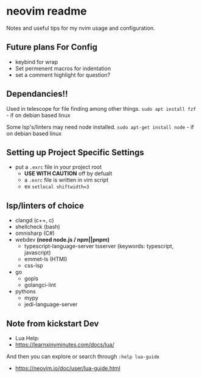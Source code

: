 # neovim readme
Notes and useful tips for my nvim usage and configuration.

## Future plans For Config
- keybind for wrap
- Set permenent macros for indentation
- set a comment highlight for question?

## Dependancies!!
Used in telescope for file finding among other things.
`sudo apt install fzf` - if on debian based linux

Some lsp's/linters may need node installed.
`sudo apt-get install node` - if on debian based linux

## Setting up Project Specific Settings
- put a `.exrc` file in your project root
    - **USE WITH CAUTION** off by defualt 
    - a `.exrc` file is written in vim script
    - ex `setlocal shiftwidth=3`

## lsp/linters of choice
- clangd        (c++, c)
- shellcheck    (bash)
- omnisharp     (C#)
- webdev **(need node.js / npm||pnpm)**
    - typescript-language-server tsserver (keywords: typescript, javascript)
    - emmet-ls      (HTMl)
    - css-lsp
- go
    - gopls
    - golangci-lint
- pythons
    - mypy
    - jedi-language-server

## Note from kickstart Dev
- Lua Help:
- https://learnxinyminutes.com/docs/lua/

And then you can explore or search through `:help lua-guide`
- https://neovim.io/doc/user/lua-guide.html

